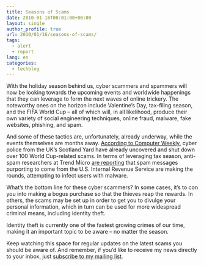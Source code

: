 ```yaml
---
title: Seasons of Scams
date: 2010-01-16T00:01:00+00:00
layout: single
author_profile: true
url: 2010/01/16/seasons-of-scams/
tags:
  - alert
  - report
lang: en
categories: 
  - techblog
---
```

With the holiday season behind us, cyber scammers and spammers will now be looking towards the upcoming events and worldwide happenings that they can leverage to form the next waves of online trickery. The noteworthy ones on the horizon include Valentine’s Day, tax-filing season, and the FIFA World Cup – all of which will, in all likelihood, produce their own variety of social engineering techniques, online fraud, malware, fake websites, phishing, and spam.

And some of these tactics are, unfortunately, already underway, while the events themselves are months away. [According to Computer Weekly](http://seasons%20of%20scams/), cyber police from the UK’s Scotland Yard have already uncovered and shut down over 100 World Cup-related scams. In terms of leveraging tax season, anti-spam researchers at Trend Micro [are reporting](http://blog.trendmicro.com/bogus-irs-w-2-form-leads-to-malware/) that spam messages purporting to come from the U.S. Internal Revenue Service are making the rounds, attempting to infect users with malware.

What’s the bottom line for these cyber scammers? In some cases, it’s to con you into making a bogus purchase so that the thieves reap the rewards. In others, the scams may be set up in order to get you to divulge your personal information, which in turn can be used for more widespread criminal means, including identity theft.

Identity theft is currently one of the fastest growing crimes of our time, making it an important topic to be aware – no matter the season. 

Keep watching this space for regular updates on the latest scams you should be aware of. And remember, if you’d like to receive my news directly to your inbox, just [subscribe to my mailing list](http://feedburner.google.com/fb/a/mailverify?uri=OmidsBlog&loc=en_US).